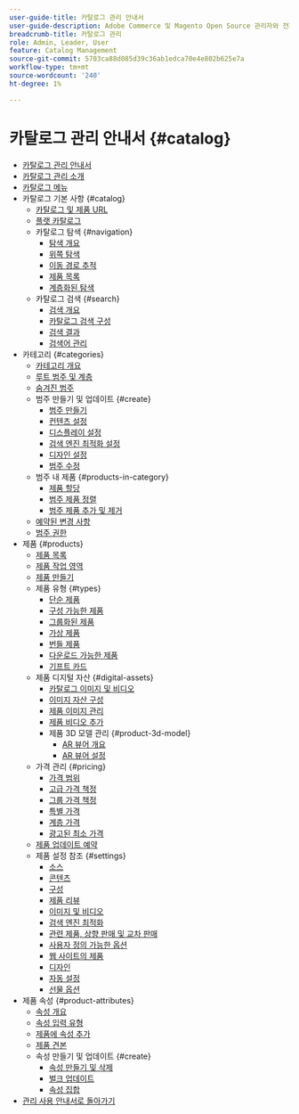 ```yaml
---
user-guide-title: 카탈로그 관리 안내서
user-guide-description: Adobe Commerce 및 Magento Open Source 관리자와 전자 상거래 마케터를 위한 카탈로그 관리 기능에 대한 포괄적인 정보입니다.
breadcrumb-title: 카탈로그 관리
role: Admin, Leader, User
feature: Catalog Management
source-git-commit: 5703ca88d085d39c36ab1edca70e4e802b625e7a
workflow-type: tm+mt
source-wordcount: '240'
ht-degree: 1%

---
```



# 카탈로그 관리 안내서 {#catalog}

+ [카탈로그 관리 안내서](guide-overview.md)
+ [카탈로그 관리 소개](introduction.md)
+ [카탈로그 메뉴](catalog-menu.md)
+ 카탈로그 기본 사항 {#catalog}
   + [카탈로그 및 제품 URL](catalog-urls.md)
   + [플랫 카탈로그](catalog-flat.md)
   + 카탈로그 탐색 {#navigation}
      + [탐색 개요](navigation.md)
      + [위쪽 탐색](navigation-top.md)
      + [이동 경로 추적](navigation-breadcrumb-trail.md)
      + [제품 목록](navigation-product-listings.md)
      + [계층화된 탐색](navigation-layered.md)
   + 카탈로그 검색 {#search}
      + [검색 개요](search.md)
      + [카탈로그 검색 구성](search-configuration.md)
      + [검색 결과](search-results.md)
      + [검색어 관리](search-terms.md)
+ 카테고리 {#categories}
   + [카테고리 개요](categories.md)
   + [루트 범주 및 계층](category-root.md)
   + [숨겨진 범주](category-hidden.md)
   + 범주 만들기 및 업데이트 {#create}
      + [범주 만들기](category-create.md)
      + [컨텐츠 설정](categories-content-settings.md)
      + [디스플레이 설정](categories-display-settings.md)
      + [검색 엔진 최적화 설정](categories-search-engine-optimization.md)
      + [디자인 설정](categories-custom-design.md)
      + [범주 수정](category-modify.md)
   + 범주 내 제품 {#products-in-category}
      + [제품 할당](categories-product-assignments.md)
      + [범주 제품 정렬](category-products-sort.md)
      + [범주 제품 추가 및 제거](category-products-add.md)
   + [예약된 변경 사항](category-scheduled-changes.md)
   + [범주 권한](category-permissions.md)
+ 제품 {#products}
   + [제품 목록](products-list.md)
   + [제품 작업 영역](product-workspace.md)
   + [제품 만들기](product-create.md)
   + 제품 유형 {#types}
      + [단순 제품](product-create-simple.md)
      + [구성 가능한 제품](product-create-configurable.md)
      + [그룹화된 제품](product-create-grouped.md)
      + [가상 제품](product-create-virtual.md)
      + [번들 제품](product-create-bundle.md)
      + [다운로드 가능한 제품](product-create-downloadable.md)
      + [기프트 카드](product-gift-card-create.md)
   + 제품 디지털 자산 {#digital-assets}
      + [카탈로그 이미지 및 비디오](catalog-images-video.md)
      + [이미지 자산 구성](product-image-config.md)
      + [제품 이미지 관리](product-image.md)
      + [제품 비디오 추가](product-video.md)
      + 제품 3D 모델 관리 {#product-3d-model}
         + [AR 뷰어 개요](ar-viewer-overview.md)
         + [AR 뷰어 설정](ar-viewer-setup.md)
   + 가격 관리 {#pricing}
      + [가격 범위](catalog-price-scope.md)
      + [고급 가격 책정](pricing-advanced.md)
      + [그룹 가격 책정](product-price-group.md)
      + [특별 가격](product-price-special.md)
      + [계층 가격](product-price-tier.md)
      + [광고된 최소 가격](product-price-minimum-advertised.md)
   + [제품 업데이트 예약](product-scheduled-changes.md)
   + 제품 설정 참조 {#settings}
      + [소스](sources.md)
      + [콘텐츠](product-content.md)
      + [구성](product-configurations.md)
      + [제품 리뷰](settings-advanced-product-reviews.md)
      + [이미지 및 비디오](product-images-and-video.md)
      + [검색 엔진 최적화](product-search-engine-optimization.md)
      + [관련 제품, 상향 판매 및 교차 판매](related-products-up-sells-cross-sells.md)
      + [사용자 정의 가능한 옵션](settings-advanced-custom-options.md)
      + [웹 사이트의 제품](settings-basic-websites.md)
      + [디자인](settings-advanced-design.md)
      + [자동 설정](product-autosettings.md)
      + [선물 옵션](product-gift-options.md)
+ 제품 속성 {#product-attributes}
   + [속성 개요](product-attributes.md)
   + [속성 입력 유형](attributes-input-types.md)
   + [제품에 속성 추가](product-attributes-add.md)
   + [제품 견본](swatches.md)
   + 속성 만들기 및 업데이트 {#create}
      + [속성 만들기 및 삭제](attribute-product-create.md)
      + [벌크 업데이트](bulk-product-attribute-update.md)
      + [속성 집합](attribute-sets.md)
+ [관리 사용 안내서로 돌아가기](https://experienceleague.adobe.com/ko/docs/commerce-admin/user-guides/home)

